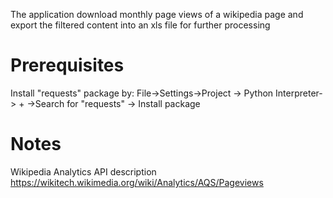 The application download monthly page views of a wikipedia page and export the filtered content into an xls file for further processing

# Prerequisites
Install "requests" package by:
File->Settings->Project -> Python Interpreter-> + ->Search for "requests" -> Install package

# Notes
Wikipedia Analytics API description
https://wikitech.wikimedia.org/wiki/Analytics/AQS/Pageviews